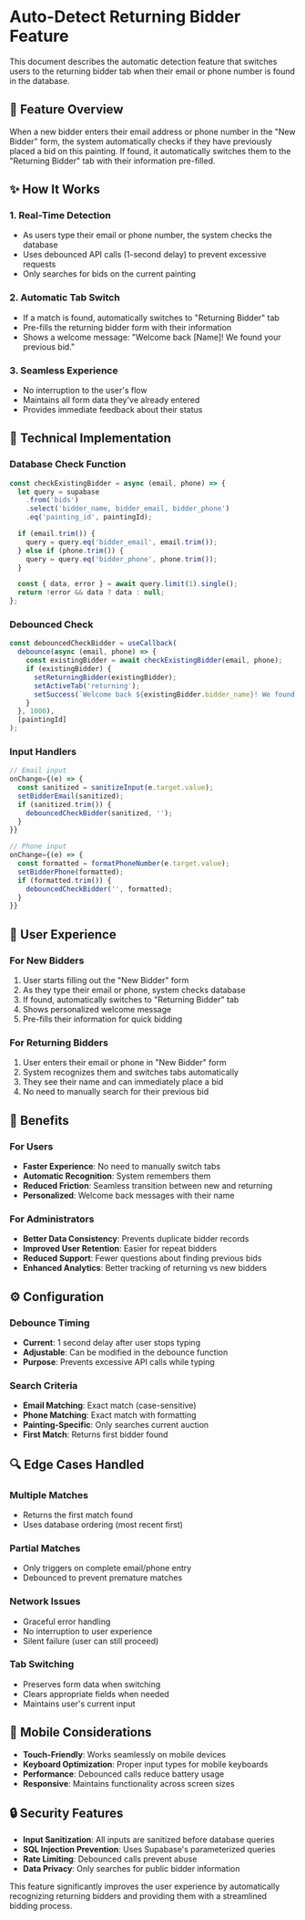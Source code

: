 # Auto-Detect Returning Bidder Feature

This document describes the automatic detection feature that switches users to the returning bidder tab when their email or phone number is found in the database.

## 🎯 Feature Overview

When a new bidder enters their email address or phone number in the "New Bidder" form, the system automatically checks if they have previously placed a bid on this painting. If found, it automatically switches them to the "Returning Bidder" tab with their information pre-filled.

## ✨ How It Works

### 1. **Real-Time Detection**
- As users type their email or phone number, the system checks the database
- Uses debounced API calls (1-second delay) to prevent excessive requests
- Only searches for bids on the current painting

### 2. **Automatic Tab Switch**
- If a match is found, automatically switches to "Returning Bidder" tab
- Pre-fills the returning bidder form with their information
- Shows a welcome message: "Welcome back [Name]! We found your previous bid."

### 3. **Seamless Experience**
- No interruption to the user's flow
- Maintains all form data they've already entered
- Provides immediate feedback about their status

## 🔧 Technical Implementation

### Database Check Function
```javascript
const checkExistingBidder = async (email, phone) => {
  let query = supabase
    .from('bids')
    .select('bidder_name, bidder_email, bidder_phone')
    .eq('painting_id', paintingId);

  if (email.trim()) {
    query = query.eq('bidder_email', email.trim());
  } else if (phone.trim()) {
    query = query.eq('bidder_phone', phone.trim());
  }

  const { data, error } = await query.limit(1).single();
  return !error && data ? data : null;
};
```

### Debounced Check
```javascript
const debouncedCheckBidder = useCallback(
  debounce(async (email, phone) => {
    const existingBidder = await checkExistingBidder(email, phone);
    if (existingBidder) {
      setReturningBidder(existingBidder);
      setActiveTab('returning');
      setSuccess(`Welcome back ${existingBidder.bidder_name}! We found your previous bid.`);
    }
  }, 1000),
  [paintingId]
);
```

### Input Handlers
```javascript
// Email input
onChange={(e) => {
  const sanitized = sanitizeInput(e.target.value);
  setBidderEmail(sanitized);
  if (sanitized.trim()) {
    debouncedCheckBidder(sanitized, '');
  }
}}

// Phone input
onChange={(e) => {
  const formatted = formatPhoneNumber(e.target.value);
  setBidderPhone(formatted);
  if (formatted.trim()) {
    debouncedCheckBidder('', formatted);
  }
}}
```

## 🎨 User Experience

### For New Bidders
1. User starts filling out the "New Bidder" form
2. As they type their email or phone, system checks database
3. If found, automatically switches to "Returning Bidder" tab
4. Shows personalized welcome message
5. Pre-fills their information for quick bidding

### For Returning Bidders
1. User enters their email or phone in "New Bidder" form
2. System recognizes them and switches tabs automatically
3. They see their name and can immediately place a bid
4. No need to manually search for their previous bid

## 🚀 Benefits

### For Users
- **Faster Experience**: No need to manually switch tabs
- **Automatic Recognition**: System remembers them
- **Reduced Friction**: Seamless transition between new and returning
- **Personalized**: Welcome back messages with their name

### For Administrators
- **Better Data Consistency**: Prevents duplicate bidder records
- **Improved User Retention**: Easier for repeat bidders
- **Reduced Support**: Fewer questions about finding previous bids
- **Enhanced Analytics**: Better tracking of returning vs new bidders

## ⚙️ Configuration

### Debounce Timing
- **Current**: 1 second delay after user stops typing
- **Adjustable**: Can be modified in the debounce function
- **Purpose**: Prevents excessive API calls while typing

### Search Criteria
- **Email Matching**: Exact match (case-sensitive)
- **Phone Matching**: Exact match with formatting
- **Painting-Specific**: Only searches current auction
- **First Match**: Returns first bidder found

## 🔍 Edge Cases Handled

### Multiple Matches
- Returns the first match found
- Uses database ordering (most recent first)

### Partial Matches
- Only triggers on complete email/phone entry
- Debounced to prevent premature matches

### Network Issues
- Graceful error handling
- No interruption to user experience
- Silent failure (user can still proceed)

### Tab Switching
- Preserves form data when switching
- Clears appropriate fields when needed
- Maintains user's current input

## 📱 Mobile Considerations

- **Touch-Friendly**: Works seamlessly on mobile devices
- **Keyboard Optimization**: Proper input types for mobile keyboards
- **Performance**: Debounced calls reduce battery usage
- **Responsive**: Maintains functionality across screen sizes

## 🔒 Security Features

- **Input Sanitization**: All inputs are sanitized before database queries
- **SQL Injection Prevention**: Uses Supabase's parameterized queries
- **Rate Limiting**: Debounced calls prevent abuse
- **Data Privacy**: Only searches for public bidder information

This feature significantly improves the user experience by automatically recognizing returning bidders and providing them with a streamlined bidding process.
